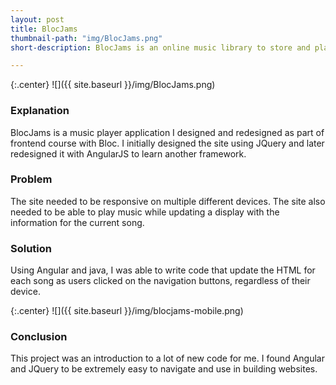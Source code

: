 ```yaml
---
layout: post
title: BlocJams
thumbnail-path: "img/BlocJams.png"
short-description: BlocJams is an online music library to store and play music.

---
```


{:.center}
![]({{ site.baseurl }}/img/BlocJams.png)

### Explanation

BlocJams is a music player application I designed and redesigned as part of frontend course with Bloc. I initially designed the site using JQuery and later redesigned it with AngularJS to learn another framework.

### Problem

The site needed to be responsive on multiple different devices. The site also needed to be able to play music while updating a display with the information for the current song.

### Solution

Using Angular and java, I was able to write code that update the HTML for each song as users clicked on the navigation buttons, regardless of their device.

{:.center}
![]({{ site.baseurl }}/img/blocjams-mobile.png)


### Conclusion

This project was an introduction to a lot of new code for me. I found Angular and JQuery to be extremely easy to navigate and use in building websites.
